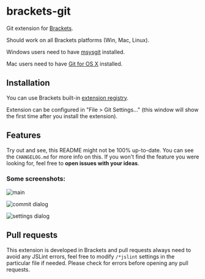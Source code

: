 # brackets-git

Git extension for [Brackets](http://brackets.io/).

Should work on all Brackets platforms (Win, Mac, Linux).

Windows users need to have [msysgit](https://code.google.com/p/msysgit/) installed.

Mac users need to have [Git for OS X](https://code.google.com/p/git-osx-installer/) installed.

## Installation

You can use Brackets built-in [extension registry](https://brackets-registry.aboutweb.com/).

Extension can be configured in "File > Git Settings..." (this window will show the first time after you install the extension).

## Features

Try out and see, this README might not be 100% up-to-date. You can see the ```CHANGELOG.md``` for more info on this.
If you won't find the feature you were looking for, feel free to __open issues with your ideas__.

### Some screenshots:

![main](https://raw.github.com/zaggino/brackets-git/master/screenshots/main.png)

![commit dialog](https://raw.github.com/zaggino/brackets-git/master/screenshots/commitDialog.png)

![settings dialog](https://raw.github.com/zaggino/brackets-git/master/screenshots/settingsDialog.png)

## Pull requests

This extension is developed in Brackets and pull requests always need to avoid any JSLint errors,
feel free to modify ```/*jslint``` settings in the particular file if needed.
Please check for errors before opening any pull requests.
